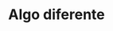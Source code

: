 ---
layout: single
title: "Algo diferente"
excerpt: "This post should [...]"
type: post
header:
    image: assets/images/splash.png
    overlay_filter: rgba(255, 0, 0, 0.5)
---